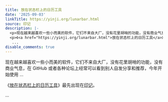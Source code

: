 ```yaml
---
title: 放在状态栏上的日历工具
date: '2025-09-03'
linkTitle: https://yinji.org/lunarbar.html
source: 印记
description: |-
  <p>现在越来越喜欢一些小而美的软件，它们不来自大厂，没有花里胡哨的功能，没有商业气息，在 GitHub 或者各种论坛上经常可以看到别人自发分享和推荐，今年开始使用 ...</p>
  <p>《<a href="https://yinji.org/lunarbar.html">放在状态栏上的日历工具</a>》最先出现在<a href="https://yinji.org">印记</a>。</p>
   ...
disable_comments: true
---
```

<p>现在越来越喜欢一些小而美的软件，它们不来自大厂，没有花里胡哨的功能，没有商业气息，在 GitHub 或者各种论坛上经常可以看到别人自发分享和推荐，今年开始使用 ...</p>
<p>《<a href="https://yinji.org/lunarbar.html">放在状态栏上的日历工具</a>》最先出现在<a href="https://yinji.org">印记</a>。</p>
 ...